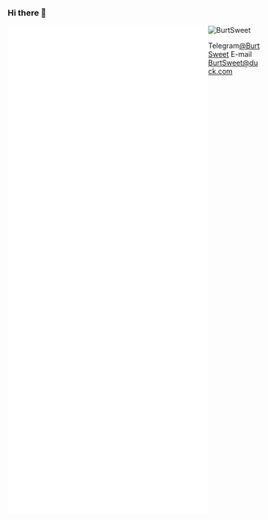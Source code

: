 ### Hi there 👋

<!--
**git-BurtSweet/git-BurtSweet** is a ✨ _special_ ✨ repository because its `README.md` (this file) appears on your GitHub profile.

Here are some ideas to get you started:

- 🔭 I’m currently working on ...
- 🌱 I’m currently learning ...
- 👯 I’m looking to collaborate on ...
- 🤔 I’m looking for help with ...
- 💬 Ask me about ...
- 📫 How to reach me: ...
- 😄 Pronouns: ...
- ⚡ Fun fact: ...
-->

<img alt="🦑" align="left" width="400px" src="https://github.com/BurtSweet/BurtSweet/blob/main/metrics.svg">

<img alt="🦑" align="left" width="400px" src="https://github.com/BurtSweet/BurtSweet/blob/main/metrics.additional.svg">


![BurtSweet](https://count.getloli.com/get/@git-BurtSweet?theme=asoul)

Telegram[@BurtSweet](https://t.me/BurtSweet)
E-mail BurtSweet@duck.com
